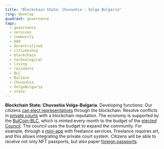 ```yaml
---
title: "Blockchain State: Chuvashia - Volga Bulgaria"
ring: develop
quadrant: governance
tags:
  - governance
  - services
  - community
  - DAO
  - decentralized
  - citizenship
  - blockchain
  - technological
  - living
  - residents
  - BLC
  - BulCoin
  - Chuvashia
  - VolgaBulgaria
  - state
---
```

**Blockchain State: Chuvashia Volga-Bulgaria**. Developing functions: Our citizens [can elect representatives](https://t.me/bulcoin_blc/24) through the blockchain. Resolve conflicts in [private courts](https://telegra.ph/Sudebnaya-sistema-v-CHuvashii---Volzhskoj-Bulgarii-07-20) with a blockchain reputation. The economy is supported by the [BulCoin-BLC](https://dedust.io/swap/TON/EQD_tFz9JQRVZNMgy3bzvnzei9deo9qc5NMtumG4_sx1zZRc), which is minted every month to the budget of the [elected Council](https://x.com/ChuvashiaGov). The council uses the budget to expand the community. For example, through a [mini-app](https://t.me/bulcoin_blc/29) with freelance services. Freelance requires art, and this allows integrating the private court system. Citizens will be able to receive not only NFT passports, but also paper [foreign passports](https://t.me/bulcoin_blc/25).
